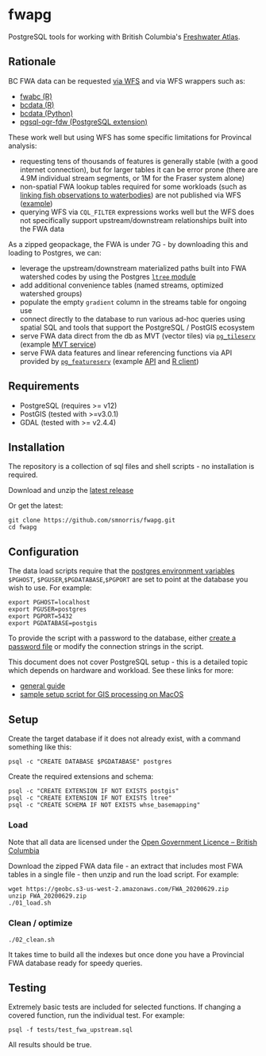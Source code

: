 # fwapg

PostgreSQL tools for working with British Columbia's [Freshwater Atlas](https://www2.gov.bc.ca/gov/content/data/geographic-data-services/topographic-data/freshwater).

## Rationale

BC FWA data can be requested [via WFS](https://openmaps.gov.bc.ca/geo/pub/wfs?service=WFS&version=2.0.0&request=GetFeature&typeName=WHSE_BASEMAPPING.FWA_LAKES_POLY&outputFormat=json&SRSNAME=epsg%3A3005&CQL_FILTER=GNIS_NAME_1=%27Quamichan%20Lake%27) and via WFS wrappers such as:

- [fwabc (R)](https://github.com/poissonconsulting/fwabc)
- [bcdata (R)](https://github.com/bcgov/bcdata)
- [bcdata (Python)](https://github.com/smnorris/bcdata)
- [pgsql-ogr-fdw (PostgreSQL extension)](https://github.com/pramsey/pgsql-ogr-fdw)

These work well but using WFS has some specific limitations for Provincal analysis:

- requesting tens of thousands of features is generally stable (with a good internet connection), but for larger tables it can be error prone (there are 4.9M individual stream segments, or 1M for the Fraser system alone)
- non-spatial FWA lookup tables required for some workloads (such as [linking fish observations to waterbodies](https://github.com/smnorris/bcfishobs)) are not published via WFS ([example](https://catalogue.data.gov.bc.ca/dataset/freshwater-atlas-20k-50k-stream-cross-reference-table))
- querying WFS via `CQL_FILTER` expressions works well but the WFS does not specifically support upstream/downstream relationships built into the FWA data

As a zipped geopackage, the FWA is under 7G - by downloading this and loading to Postgres, we can:

- leverage the upstream/downstream materialized paths built into FWA watershed codes by using the Postgres [`ltree` module](https://www.postgresql.org/docs/current/ltree.html)
- add additional convenience tables (named streams, optimized watershed groups)
- populate the empty `gradient` column in the streams table for ongoing use
- connect directly to the database to run various ad-hoc queries using spatial SQL and tools that support the PostgreSQL / PostGIS ecosystem
- serve FWA data direct from the db as MVT (vector tiles) via [`pg_tileserv`](https://github.com/CrunchyData/pg_tileserv) (example [MVT service](https://www.hillcrestgeo.ca/pg_tileserv))
- serve FWA data features and linear referencing functions via API provided by [`pg_featureserv`](https://github.com/CrunchyData/pg_featureserv) (example [API](https://www.hillcrestgeo.ca/fwapg) and [R client](https://github.com/poissonconsulting/fwapgr/))


## Requirements

- PostgreSQL (requires >= v12)
- PostGIS (tested with >=v3.0.1)
- GDAL (tested with >= v2.4.4)


## Installation

The repository is a collection of sql files and shell scripts - no installation is required.

Download and unzip the [latest release](https://github.com/smnorris/fwapg/releases)

Or get the latest:

    git clone https://github.com/smnorris/fwapg.git
    cd fwapg


## Configuration

The data load scripts require that the [postgres environment variables](https://www.postgresql.org/docs/current/libpq-envars.html) `$PGHOST`, `$PGUSER`,`$PGDATABASE`,`$PGPORT` are set to point at the database you wish to use. For example:

    export PGHOST=localhost
    export PGUSER=postgres
    export PGPORT=5432
    export PGDATABASE=postgis

To provide the script with a password to the database, either [create a password file]( https://www.postgresql.org/docs/current/libpq-pgpass.html) or modify the connection strings in the script.

This document does not cover PostgreSQL setup - this is a detailed topic which depends on hardware and workload. See these links for more:

- [general guide](https://wiki.postgresql.org/wiki/Performance_Optimization)
- [sample setup script for GIS processing on MacOS](https://github.com/bcgov/designatedlands/blob/master/scripts/postgres_mac_setup.sh)


## Setup

Create the target database if it does not already exist, with a command something like this:

    psql -c "CREATE DATABASE $PGDATABASE" postgres

Create the required extensions and schema:

    psql -c "CREATE EXTENSION IF NOT EXISTS postgis"
    psql -c "CREATE EXTENSION IF NOT EXISTS ltree"
    psql -c "CREATE SCHEMA IF NOT EXISTS whse_basemapping"

### Load

Note that all data are licensed under the [Open Government Licence – British Columbia](https://www2.gov.bc.ca/gov/content/data/open-data/open-government-licence-bc)

Download the zipped FWA data file - an extract that includes most FWA tables in a single file - then unzip and run the load script. For example:

    wget https://geobc.s3-us-west-2.amazonaws.com/FWA_20200629.zip
    unzip FWA_20200629.zip
    ./01_load.sh

### Clean / optimize

    ./02_clean.sh

It takes time to build all the indexes but once done you have a Provincial FWA database ready for speedy queries.

## Testing

Extremely basic tests are included for selected functions.
If changing a covered function, run the individual test. For example:

    psql -f tests/test_fwa_upstream.sql

All results should be true.